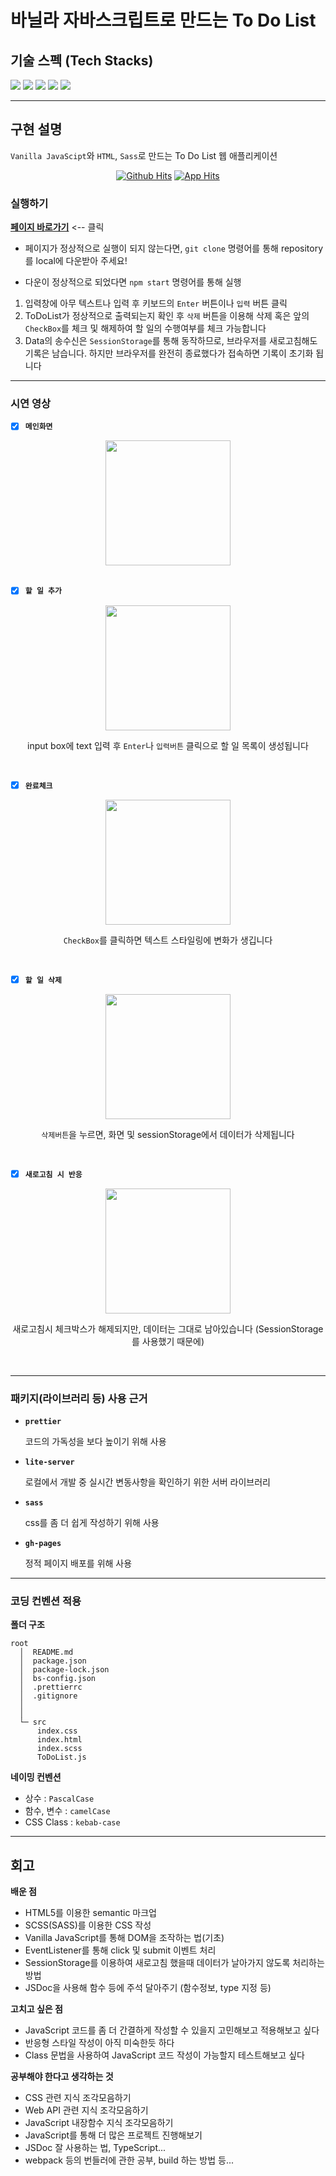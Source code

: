 # 바닐라 자바스크립트로 만드는 To Do List

## 기술 스펙 (Tech Stacks)

<img src="https://img.shields.io/badge/JavaScript-F7DF1E?style=flat-square&logo=JavaScript&logoColor=white"/> <img src="https://img.shields.io/badge/Html5-E34F26?style=flat-square&logo=Html5&logoColor=white"/> <img src="https://img.shields.io/badge/CSS-1572B6?style=flat-square&logo=CSS3&logoColor=white"> <img src="https://img.shields.io/badge/Sass_(SCSS)-CC6699?style=flat-square&logo=Sass&logoColor=white" /> <img src="https://img.shields.io/badge/Git_Hub-000?style=flat-square&logo=GitHub&logoColor=white"/>

---
## 구현 설명
`Vanilla JavaScipt`와 `HTML`, `Sass`로 만드는 To Do List 웹 애플리케이션
<div align="center">

[![Github Hits](https://hits.seeyoufarm.com/api/count/incr/badge.svg?url=https%3A%2F%2Fgithub.com%2FJAENY007%2Fvanilla_js_todolist&count_bg=%23CDACF2&title_bg=%23C0B1B1&icon=github.svg&icon_color=%23FFFFFF&title=GitHub%20Hits&edge_flat=false)](https://hits.seeyoufarm.com)
[![App Hits](https://hits.seeyoufarm.com/api/count/incr/badge.svg?url=https%3A%2F%2Fjaeny007.github.io%2Fvanilla_js_todolist%2F&count_bg=%23FF7575&title_bg=%23C0B1B1&icon=html5.svg&icon_color=%23FFFFFF&title=App%20Hits&edge_flat=false)](https://hits.seeyoufarm.com)

</div>


### 실행하기

[**페이지 바로가기**](https://jaeny007.github.io/vanilla_js_todolist/) <-- 클릭
<br>

- 페이지가 정상적으로 실행이 되지 않는다면,
`git clone` 명령어를 통해 repository를 local에 다운받아 주세요!

- 다운이 정상적으로 되었다면 `npm start` 명령어를 통해 실행

1. 입력창에 아무 텍스트나 입력 후 키보드의 `Enter` 버튼이나 `입력` 버튼 클릭
2. ToDoList가 정상적으로 출력되는지 확인 후 `삭제` 버튼을 이용해 삭제 혹은
앞의 `CheckBox`를 체크 및 해제하여 할 일의 수행여부를 체크 가능합니다
3. Data의 송수신은 `SessionStorage`를 통해 동작하므로,
브라우저를 새로고침해도 기록은 남습니다.
하지만 브라우저를 완전히 종료했다가 접속하면 기록이 초기화 됩니다

---
### 시연 영상

- [x] **`메인화면`**

<div align="center">
<img src="./public/images/capture_1.gif" width="200">
</div>
<br>

- [x] **`할 일 추가`**
<div align="center">
<img src="./public/images/capture_2.gif" width="200">

input box에 text 입력 후 `Enter`나 `입력버튼` 클릭으로 할 일 목록이 생성됩니다
</div>
<br>

- [x] **`완료체크`**
<div align="center">
<img src="./public/images/capture_3.gif" width="200">

`CheckBox`를 클릭하면 텍스트 스타일링에 변화가 생깁니다
</div>
<br>

- [x] **`할 일 삭제`**
<div align="center">
<img src="./public/images/capture_4.gif" width="200">

`삭제버튼`을 누르면, 화면 및 sessionStorage에서 데이터가 삭제됩니다
</div>
<br>

- [x] **`새로고침 시 반응`**
<div align="center">
<img src="./public/images/capture_5.gif" width="200">

새로고침시 체크박스가 해제되지만, 데이터는 그대로 남아있습니다
(SessionStorage를 사용했기 때문에)
</div>
<br>

---

### 패키지(라이브러리 등) 사용 근거

    
- **`prettier`**
    
    코드의 가독성을 보다 높이기 위해 사용

- **`lite-server`**
    
    로컬에서 개발 중 실시간 변동사항을 확인하기 위한 서버 라이브러리

- **`sass`**
    
    css를 좀 더 쉽게 작성하기 위해 사용

- **`gh-pages`**
    
    정적 페이지 배포를 위해 사용

---

### 코딩 컨벤션 적용

**폴더 구조**

```
root
  │  README.md
  │  package.json
  │  package-lock.json
  │  bs-config.json
  │  .prettierrc
  │  .gitignore
  │
  │
  └─ src
      index.css
      index.html
      index.scss
      ToDoList.js
```

**네이밍 컨벤션**

- 상수 : `PascalCase`
- 함수, 변수 : `camelCase`
- CSS Class : `kebab-case`

---
## 회고

**배운 점**

- HTML5를 이용한 semantic 마크업
- SCSS(SASS)를 이용한 CSS 작성
- Vanilla JavaScript를 통해 DOM을 조작하는 법(기초)
- EventListener를 통해 click 및 submit 이벤트 처리
- SessionStorage를 이용하여 새로고침 했을때 데이터가 날아가지 않도록 처리하는 방법
- JSDoc을 사용해 함수 등에 주석 달아주기 (함수정보, type 지정 등)


**고치고 싶은 점**

- JavaScript 코드를 좀 더 간결하게 작성할 수 있을지 고민해보고 적용해보고 싶다
- 반응형 스타일 작성이 아직 미숙한듯 하다
- Class 문법을 사용하여 JavaScript 코드 작성이 가능할지 테스트해보고 싶다


**공부해야 한다고 생각하는 것**

- CSS 관련 지식 조각모음하기
- Web API 관련 지식 조각모음하기
- JavaScript 내장함수 지식 조각모음하기
- JavaScript를 통해 더 많은 프로젝트 진행해보기
- JSDoc 잘 사용하는 법, TypeScript...
- webpack 등의 번들러에 관한 공부, build 하는 방법 등...